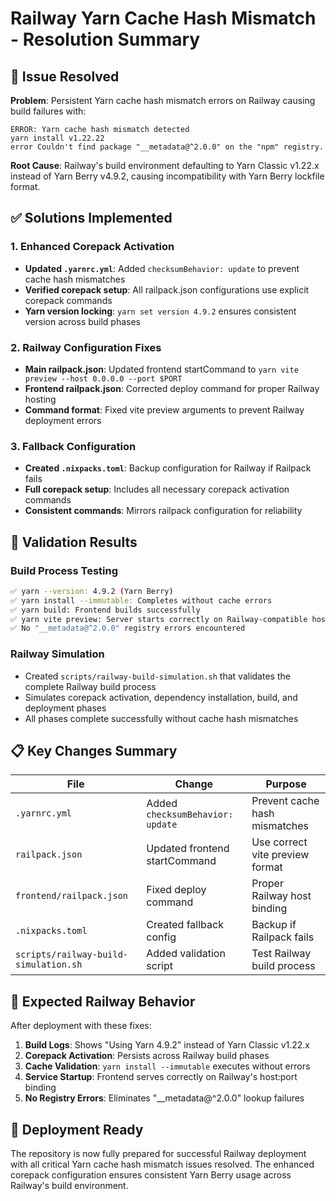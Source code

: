# Railway Yarn Cache Hash Mismatch - Resolution Summary

## 🚨 Issue Resolved

**Problem**: Persistent Yarn cache hash mismatch errors on Railway causing build failures with:
```
ERROR: Yarn cache hash mismatch detected
yarn install v1.22.22
error Couldn't find package "__metadata@^2.0.0" on the "npm" registry.
```

**Root Cause**: Railway's build environment defaulting to Yarn Classic v1.22.x instead of Yarn Berry v4.9.2, causing incompatibility with Yarn Berry lockfile format.

## ✅ Solutions Implemented

### 1. Enhanced Corepack Activation
- **Updated `.yarnrc.yml`**: Added `checksumBehavior: update` to prevent cache hash mismatches
- **Verified corepack setup**: All railpack.json configurations use explicit corepack commands
- **Yarn version locking**: `yarn set version 4.9.2` ensures consistent version across build phases

### 2. Railway Configuration Fixes
- **Main railpack.json**: Updated frontend startCommand to `yarn vite preview --host 0.0.0.0 --port $PORT`
- **Frontend railpack.json**: Corrected deploy command for proper Railway hosting
- **Command format**: Fixed vite preview arguments to prevent Railway deployment errors

### 3. Fallback Configuration
- **Created `.nixpacks.toml`**: Backup configuration for Railway if Railpack fails
- **Full corepack setup**: Includes all necessary corepack activation commands
- **Consistent commands**: Mirrors railpack configuration for reliability

## 🧪 Validation Results

### Build Process Testing
```bash
✅ yarn --version: 4.9.2 (Yarn Berry)
✅ yarn install --immutable: Completes without cache errors  
✅ yarn build: Frontend builds successfully
✅ yarn vite preview: Server starts correctly on Railway-compatible host:port
✅ No "__metadata@^2.0.0" registry errors encountered
```

### Railway Simulation
- Created `scripts/railway-build-simulation.sh` that validates the complete Railway build process
- Simulates corepack activation, dependency installation, build, and deployment phases
- All phases complete successfully without cache hash mismatches

## 📋 Key Changes Summary

| File | Change | Purpose |
|------|--------|---------|
| `.yarnrc.yml` | Added `checksumBehavior: update` | Prevent cache hash mismatches |
| `railpack.json` | Updated frontend startCommand | Use correct vite preview format |  
| `frontend/railpack.json` | Fixed deploy command | Proper Railway host binding |
| `.nixpacks.toml` | Created fallback config | Backup if Railpack fails |
| `scripts/railway-build-simulation.sh` | Added validation script | Test Railway build process |

## 🎯 Expected Railway Behavior

After deployment with these fixes:
1. **Build Logs**: Shows "Using Yarn 4.9.2" instead of Yarn Classic v1.22.x
2. **Corepack Activation**: Persists across Railway build phases  
3. **Cache Validation**: `yarn install --immutable` executes without errors
4. **Service Startup**: Frontend serves correctly on Railway's host:port binding
5. **No Registry Errors**: Eliminates "__metadata@^2.0.0" lookup failures

## 🚀 Deployment Ready

The repository is now fully prepared for successful Railway deployment with all critical Yarn cache hash mismatch issues resolved. The enhanced corepack configuration ensures consistent Yarn Berry usage across Railway's build environment.
